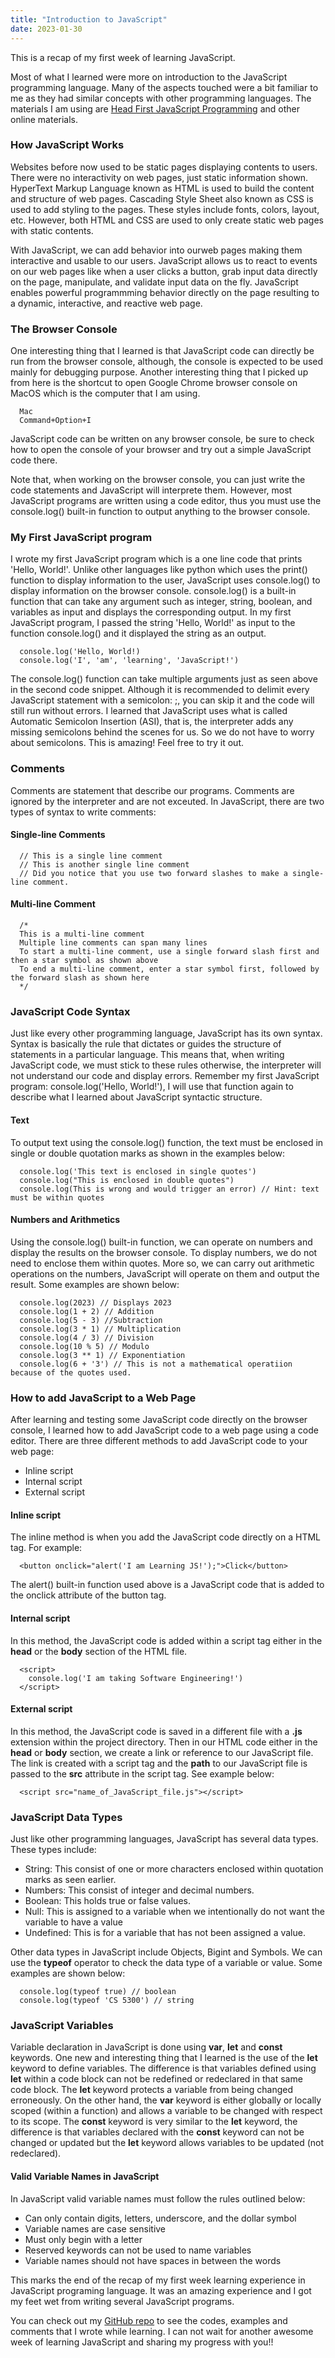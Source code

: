 ```yaml
---
title: "Introduction to JavaScript"
date: 2023-01-30
---
```

This is a recap of my first week of learning JavaScript.

Most of what I learned were more on introduction to the JavaScript programming language. Many of the aspects touched were a bit familiar to me as they had similar concepts with other programming languages. The materials I am using are [Head First JavaScript Programming](https://www.amazon.com/Head-First-JavaScript-Programming-Brain-Friendly/dp/144934013X/ref=asc_df_144934013X/?tag=hyprod-20&linkCode=df0&hvadid=312280575053&hvpos=&hvnetw=g&hvrand=16348106577059334759&hvpone=&hvptwo=&hvqmt=&hvdev=c&hvdvcmdl=&hvlocint=&hvlocphy=9022887&hvtargid=pla-452402059136&psc=1&region_id=674469) and other online materials.

### How JavaScript Works
Websites before now used to be static pages displaying contents to users. There were no interactivity on web pages, just static information shown. HyperText Markup Language known as HTML is used to build the content and structure of web pages. Cascading Style Sheet also known as CSS is used to add styling to the pages. These styles include fonts, colors, layout, etc. However, both HTML and CSS are used to only create static web pages with static contents.

With JavaScript, we can add behavior into ourweb pages making them interactive and usable to our users. JavaScript allows us to react to events on our web pages like when a user clicks a button, grab input data directly on the page, manipulate, and validate input data on the fly. JavaScript enables powerful programmming behavior directly on the page resulting to a dynamic, interactive, and reactive web page.

### The Browser Console
One interesting thing that I learned is that JavaScript code can directly be run from the browser console, although, the console is expected to be used mainly for debugging purpose. Another interesting thing that I picked up from here is the shortcut to open Google Chrome browser console on MacOS which is the computer that I am using.
```
  Mac
  Command+Option+I  
```

JavaScript code can be written on any browser console, be sure to check how to open the console of your browser and try out a simple JavaScript code there.

Note that, when working on the browser console, you can just write the code statements and JavaScript will interprete them. However, most JavaScript programs are written using a code editor, thus you must use the console.log() built-in function to output anything to the browser console.

### My First JavaScript program
I wrote my first JavaScript program which is a one line code that prints 'Hello, World!'. Unlike other languages like python which uses the print() function to display information to the user, JavaScript uses console.log() to display information on the browser console. console.log() is a built-in function that can take any argument such as integer, string, boolean, and variables as input and displays the corresponding output. In my first JavaScript program, I passed the string 'Hello, World!' as input to the function console.log() and it displayed the string as an output.
```
  console.log('Hello, World!)  
  console.log('I', 'am', 'learning', 'JavaScript!')
```
The console.log() function can take multiple arguments just as seen above in the second code snippet. Although it is recommended to delimit every JavaScript statement with a semicolon: ;, you can skip it and the code will still run without errors. I learned that JavaScript uses what is called Automatic Semicolon Insertion (ASI), that is, the interpreter adds any missing semicolons behind the scenes for us. So we do not have to worry about semicolons. This is amazing! Feel free to try it out.

### Comments
Comments are statement that describe our programs. Comments are ignored by the interpreter and are not exceuted. In JavaScript, there are two types of syntax to write comments:

#### Single-line Comments
```
  // This is a single line comment  
  // This is another single line comment  
  // Did you notice that you use two forward slashes to make a single-line comment.
```
#### Multi-line Comment
```
  /*  
  This is a multi-line comment  
  Multiple line comments can span many lines  
  To start a multi-line comment, use a single forward slash first and then a star symbol as shown above  
  To end a multi-line comment, enter a star symbol first, followed by the forward slash as shown here  
  */
```
### JavaScript Code Syntax
Just like every other programming language, JavaScript has its own syntax. Syntax is basically the rule that dictates or guides the structure of statements in a particular language. This means that, when writing JavaScript code, we must stick to these rules otherwise, the interpreter will not understand our code and display errors. Remember my first JavaScript program: console.log('Hello, World!'), I will use that function again to describe what I learned about JavaScript syntactic structure.

#### Text
To output text using the console.log() function, the text must be enclosed in single or double quotation marks as shown in the examples below:
```
  console.log('This text is enclosed in single quotes')  
  console.log("This is enclosed in double quotes")  
  console.log(This is wrong and would trigger an error) // Hint: text must be within quotes
```
#### Numbers and Arithmetics
Using the console.log() built-in function, we can operate on numbers and display the results on the browser console. To display numbers, we do not need to enclose them within quotes. More so, we can carry out arithmetic operations on the numbers, JavaScript will operate on them and output the result. Some examples are shown below:  
```
  console.log(2023) // Displays 2023  
  console.log(1 + 2) // Addition  
  console.log(5 - 3) //Subtraction  
  console.log(3 * 1) // Multiplication  
  console.log(4 / 3) // Division  
  console.log(10 % 5) // Modulo  
  console.log(3 ** 1) // Exponentiation  
  console.log(6 + '3') // This is not a mathematical operatiion because of the quotes used.
```
### How to add JavaScript to a Web Page
After learning and testing some JavaScript code directly on the browser console, I learned how to add JavaScript code to a web page using a code editor. There are three different methods to add JavaScript code to your web page:

- Inline script
- Internal script
- External script

#### Inline script
The inline method is when you add the JavaScript code directly on a HTML tag. For example:  
```
  <button onclick="alert('I am Learning JS!');">Click</button>
```
The alert() built-in function used above is a JavaScript code that is added to the onclick attribute of the button tag.

#### Internal script

In this method, the JavaScript code is added within a script tag either in the **head** or the **body** section of the HTML file.  
```  
  <script>
    console.log('I am taking Software Engineering!')
  </script>
```
#### External script

In this method, the JavaScript code is saved in a different file with a **.js** extension within the project directory. Then in our HTML code either in the **head** or **body** section, we create a link or reference to our JavaScript file. The link is created with a script tag and the **path** to our JavaScript file is passed to the **src** attribute in the script tag. See example below:  
```  
  <script src="name_of_JavaScript_file.js"></script>
```

### JavaScript Data Types

Just like other programming languages, JavaScript has several data types. These types include:  

- String: This consist of one or more characters enclosed within quotation marks as seen earlier.  
- Numbers: This consist of integer and decimal numbers.
- Boolean: This holds true or false values.
- Null: This is assigned to a variable when we intentionally do not want the variable to have a value
- Undefined: This is for a variable that has not been assigned a value.  

Other data types in JavaScript include Objects, Bigint and Symbols. We can use the **typeof** operator to check the data type of a variable or value. Some examples are shown below:
```  
  console.log(typeof true) // boolean
  console.log(typeof 'CS 5300') // string
```

### JavaScript Variables

Variable declaration in JavaScript is done using **var**, **let** and **const** keywords. One new and interesting thing that I learned is the use of the **let** keyword to define variables. The difference is that variables defined using **let** within a code block can not be redefined or redeclared in that same code block. The **let** keyword protects a variable from being changed erroneously. On the other hand, the **var** keyword is either globally or locally scoped (within a function) and allows a variable to be changed with respect to its scope. The **const** keyword is very similar to the **let** keyword, the difference is that variables declared with the **const** keyword can not be changed or updated but the **let** keyword allows variables to be updated (not redeclared).

#### Valid Variable Names in JavaScript

In JavaScript valid variable names must follow the rules outlined below:  

- Can only contain digits, letters, underscore, and the dollar symbol
- Variable names are case sensitive
- Must only begin with a letter
- Reserved keywords can not be used to name variables
- Variable names should not have spaces in between the words

This marks the end of the recap of my first week learning experience in JavaScript programing language. It was an amazing experience and I got my feet wet from writing several JavaScript programs.

You can check out my [GitHub repo](https://github.com/MarshallOkafor/learning-JavaScript/tree/main/week1 "Week1 of learning JavaScript") to see the codes, examples and comments that I wrote while learning. I can not wait for another awesome week of learning JavaScript and sharing my progress with you!!
